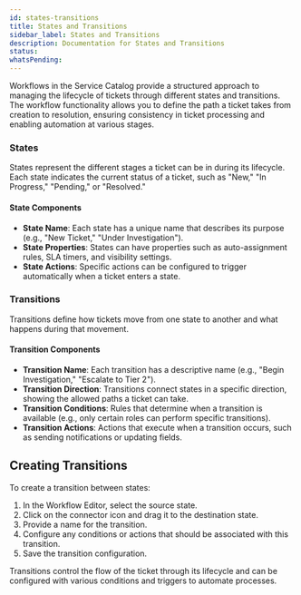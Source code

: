 ```yaml
---
id: states-transitions
title: States and Transitions
sidebar_label: States and Transitions
description: Documentation for States and Transitions
status: 
whatsPending: 
---
```


Workflows in the Service Catalog provide a structured approach to managing the lifecycle of tickets through different states and transitions. The workflow functionality allows you to define the path a ticket takes from creation to resolution, ensuring consistency in ticket processing and enabling automation at various stages.

### States
States represent the different stages a ticket can be in during its lifecycle. Each state indicates the current status of a ticket, such as "New," "In Progress," "Pending," or "Resolved."

#### State Components
- **State Name**: Each state has a unique name that describes its purpose (e.g., "New Ticket," "Under Investigation").
- **State Properties**: States can have properties such as auto-assignment rules, SLA timers, and visibility settings.
- **State Actions**: Specific actions can be configured to trigger automatically when a ticket enters a state.

### Transitions
Transitions define how tickets move from one state to another and what happens during that movement.

#### Transition Components
- **Transition Name**: Each transition has a descriptive name (e.g., "Begin Investigation," "Escalate to Tier 2").
- **Transition Direction**: Transitions connect states in a specific direction, showing the allowed paths a ticket can take.
- **Transition Conditions**: Rules that determine when a transition is available (e.g., only certain roles can perform specific transitions).
- **Transition Actions**: Actions that execute when a transition occurs, such as sending notifications or updating fields.

## Creating Transitions
To create a transition between states:
1. In the Workflow Editor, select the source state.
2. Click on the connector icon and drag it to the destination state.
3. Provide a name for the transition.
4. Configure any conditions or actions that should be associated with this transition.
5. Save the transition configuration.

Transitions control the flow of the ticket through its lifecycle and can be configured with various conditions and triggers to automate processes.
